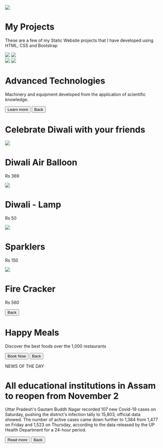 <!DOCTYPE html>
<html>

<head>
    <link rel="stylesheet" href="https://stackpath.bootstrapcdn.com/bootstrap/4.5.2/css/bootstrap.min.css" integrity="sha384-JcKb8q3iqJ61gNV9KGb8thSsNjpSL0n8PARn9HuZOnIxN0hoP+VmmDGMN5t9UJ0Z" crossorigin="anonymous">
    <script src="https://code.jquery.com/jquery-3.5.1.slim.min.js" integrity="sha384-DfXdz2htPH0lsSSs5nCTpuj/zy4C+OGpamoFVy38MVBnE+IbbVYUew+OrCXaRkfj" crossorigin="anonymous"></script>
    <script src="https://cdn.jsdelivr.net/npm/popper.js@1.16.1/dist/umd/popper.min.js" integrity="sha384-9/reFTGAW83EW2RDu2S0VKaIzap3H66lZH81PoYlFhbGU+6BZp6G7niu735Sk7lN" crossorigin="anonymous"></script>
    <script src="https://stackpath.bootstrapcdn.com/bootstrap/4.5.2/js/bootstrap.min.js" integrity="sha384-B4gt1jrGC7Jh4AgTPSdUtOBvfO8shuf57BaghqFfPlYxofvL8/KUEfYiJOMMV+rV" crossorigin="anonymous"></script>
</head>

<body>
    <div id="sectionMyProjectsHome">
        <div class="my-projects-home-page">
            <img src="https://d1tgh8fmlzexmh.cloudfront.net/ccbp-static-website/software-developer-img.png" class="software-developer-image" />
            <h1 class="my-projects-heading">My Projects</h1>
            <p class="my-projects-description">
                These are a few of my Static Website projects that I have developed
                using HTML, CSS and Bootstrap
            </p>
            <div class="d-flex flex-row justify-content-center">
                <img src="https://d1tgh8fmlzexmh.cloudfront.net/ccbp-static-website/advanced-technologies-img.png" class="my-project-image" onclick="display('sectionAdvancedTechnologies')" />
                <img src="https://d1tgh8fmlzexmh.cloudfront.net/ccbp-static-website/diwali-img.png" class="my-project-image" onclick="display('sectionDiwali')" />
            </div>
            <div class="d-flex flex-row justify-content-center">
                <img src="https://d1tgh8fmlzexmh.cloudfront.net/ccbp-static-website/food-img.png" class="my-project-image" onclick="display('sectionFoodOrder')" />
                <img src="https://d1tgh8fmlzexmh.cloudfront.net/ccbp-static-website/news-paper-img.png" class="my-project-image" onclick="display('sectionNews')" />
            </div>
        </div>
    </div>
    <div id="sectionAdvancedTechnologies">
        <div class="advanced-technologies-bg-container d-flex flex-column justify-content-end">
            <div class="advanced-technologies-card">
                <h1 class="advanced-technologies-title">Advanced Technologies</h1>
                <p class="advanced-technologies-description">
                    Machinery and equipment developed from the application of scientific
                    knowledge.
                </p>
                <button class="advanced-technologies-learn-more-button">
                    Learn more
                </button>
                <button class="btn btn-primary" onclick="display('sectionMyProjectsHome')">
                    Back
                </button>
            </div>
        </div>
    </div>
    <div id="sectionDiwali">
        <div class="diwali-top-section">
            <h1 class="diwali-top-section-heading">
                Celebrate Diwali with your friends
            </h1>
        </div>
        <div class="diwali-bottom-section">
            <div class="d-flex flex-row justify-content-center">
                <div class="diwali-card-item">
                    <img src="https://d1tgh8fmlzexmh.cloudfront.net/ccbp-static-website/lamp-img.png" class="diwali-card-image" />
                    <h1 class="diwali-card-name">Diwali Air Balloon</h1>
                    <p class="diwali-card-price">Rs 369</p>
                </div>
                <div class="diwali-card-item">
                    <img src="https://d1tgh8fmlzexmh.cloudfront.net/ccbp-static-website/diya-img.png" class="diwali-card-image" />
                    <h1 class="diwali-card-name">Diwali - Lamp</h1>
                    <p class="diwali-card-price">Rs 50</p>
                </div>
            </div>
            <div class="d-flex flex-row justify-content-center">
                <div class="diwali-card-item">
                    <img src="https://d1tgh8fmlzexmh.cloudfront.net/ccbp-static-website/firework-img.png" class="diwali-card-image" />
                    <h1 class="diwali-card-name">Sparklers</h1>
                    <p class="diwali-card-price">Rs 150</p>
                </div>
                <div class="diwali-card-item">
                    <img src="https://d1tgh8fmlzexmh.cloudfront.net/ccbp-static-website/firecracker-img.png" class="diwali-card-image" />
                    <h1 class="diwali-card-name">Fire Cracker</h1>
                    <p class="diwali-card-price">Rs 560</p>
                </div>
            </div>
            <div class="d-flex flex-row justify-content-center">
                <button class="btn btn-primary" onclick="display('sectionMyProjectsHome')">
                    Back
                </button>
            </div>
        </div>
    </div>
    <div id="sectionFoodOrder">
        <div class="food-order-bg-container d-flex flex-column justify-content-end">
            <div class="order-card">
                <h1 class="order-card-heading">Happy Meals</h1>
                <p class="order-card-paragraph">
                    Discover the best foods over the 1,000 restaurants
                </p>
                <button class="order-card-button">Book Now</button>
                <button class="btn btn-primary" onclick="display('sectionMyProjectsHome')">
                    Back
                </button>
            </div>
        </div>
    </div>
    <div id="sectionNews">
        <div class="news-bg-container d-flex flex-column justify-content-end">
            <div class="news-card">
                <p class="news-category">NEWS OF THE DAY</p>
                <h1 class="news-title">
                    All educational institutions in Assam to reopen from November 2
                </h1>
                <p class="news-description">
                    Uttar Pradesh's Gautam Buddh Nagar recorded 107 new Covid-19 cases
                    on Saturday, pushing the district's infection tally to 15,803,
                    official data showed. The number of active cases came down further
                    to 1,384 from 1,477 on Friday and 1,523 on Thursday, according to
                    the data released by the UP Health Department for a 24-hour period.
                </p>
                <button class="news-button">Read more</button>
                <button class="btn btn-primary" onclick="display('sectionMyProjectsHome')">
                    Back
                </button>
            </div>
        </div>
    </div>
    <script type="text/javascript" src="https://d1tgh8fmlzexmh.cloudfront.net/ccbp-static-website/js/ccbp-ui-kit.js"></script>
</body>

</html>
